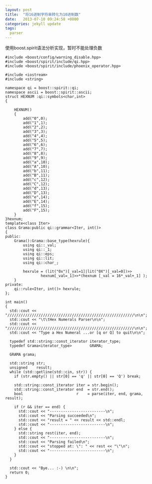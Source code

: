 ```yaml
---
layout: post
title:  "将16进制字符串转化为10进制数"
date:   2013-07-10 09:24:58 +0800
categories: jekyll update
tags:
  parser 
---
```

使用boost.spirit语法分析实现，暂时不能处理负数

    #include <boost/config/warning_disable.hpp>
    #include <boost/spirit/include/qi.hpp>
    #include <boost/spirit/include/phoenix_operator.hpp>
     
    #include <iostream>
    #include <string>
     
    namespace qi = boost::spirit::qi;
    namespace ascii = boost::spirit::ascii;
    struct HEXNUM :qi::symbols<char,int>
    {
        
        HEXNUM()
        {
            add("0",0);
            add("1",1);
            add("2",2);
            add("3",3);
            add("4",4);
            add("5",5);
            add("6",6);
            add("7",7);
            add("8",8);
            add("9",9);
            add("a",10);
            add("A",10);
            add("b",11);
            add("B",11);
            add("c",12);
            add("C",12);
            add("d",13);
            add("D",13);
            add("e",14);
            add("E",14);
            add("f",15);
            add("F",15);
        }
    }hexnum;
    template<class Iter>
    class Grama:public qi::grammar<Iter, int()>
    {
    public:
        Grama():Grama::base_type(hexrule){
            using qi::_val;
            using qi::_1;
            using qi::eps;
            using qi::lit;
            using qi::char_;
     
            hexrule = (lit("0x")[_val=1]|lit("0X")[_val=0])>>
                    hexnum[_val=_1]>>*(hexnum [_val = 16*_val+_1] );
        }
    private:
        qi::rule<Iter, int()> hexrule;
    };
     
    int main()
    {
      std::cout << "/////////////////////////////////////////////////////////\n\n";
      std::cout << "\t\tHex Numerals Parser\n\n";
      std::cout << "/////////////////////////////////////////////////////////\n\n";
      std::cout << "Type a Hex Numeral ...or [q or Q] to quit\n\n";

      typedef std::string::const_iterator iterator_type;
      typedef Grama<iterator_type>        GRAMA;

      GRAMA grama;

      std::string str;
      unsigned    result;
      while (std::getline(std::cin, str)) {
        if (str.empty() || str[0] == 'q' || str[0] == 'Q') break;

        std::string::const_iterator iter = str.begin();
        std::string::const_iterator end  = str.end();
        bool                        r    = parse(iter, end, grama, result);

        if (r && iter == end) {
          std::cout << "-------------------------\n";
          std::cout << "Parsing succeeded\n";
          std::cout << "result = " << result << std::endl;
          std::cout << "-------------------------\n";
        } else {
          std::string rest(iter, end);
          std::cout << "-------------------------\n";
          std::cout << "Parsing failed\n";
          std::cout << "stopped at: \": " << rest << "\"\n";
          std::cout << "-------------------------\n";
        }
      }

      std::cout << "Bye... :-) \n\n";
      return 0;
    }

